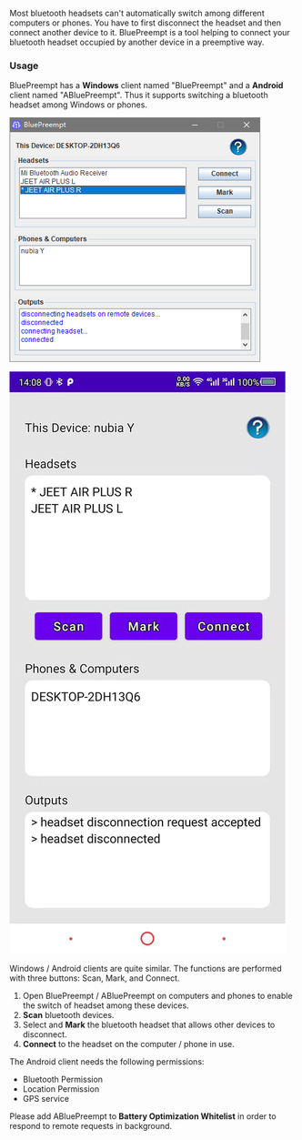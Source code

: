Most bluetooth headsets can't automatically switch among different computers or phones. You have to first disconnect the headset and then connect another device to it. BluePreempt is a tool helping to connect your bluetooth headset occupied by another device in a preemptive way. 

### Usage

BluePreempt has a **Windows** client named "BluePreempt" and a **Android** client named "ABluePreempt". Thus it supports switching a bluetooth headset among Windows or phones.

![](https://github.com/Megre/BluePreempt/blob/main/readme/Windows-client.png)

![](https://github.com/Megre/BluePreempt/blob/main/readme/Android-client.jpg)

Windows / Android clients are quite similar. The functions are performed with three buttons: Scan, Mark, and Connect.

1. Open BluePreempt / ABluePreempt on computers and phones to enable the switch of headset among these devices.
1. **Scan** bluetooth devices.
2. Select and **Mark** the bluetooth headset that allows other devices to disconnect.
3. **Connect** to the headset on the computer / phone in use.

The Android client needs the following permissions:

- Bluetooth Permission
- Location Permission
- GPS service

Please add ABluePreempt to **Battery Optimization Whitelist** in order to respond to remote requests in background.
